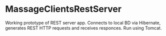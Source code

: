 # MassageClientsRestServer
Working prototype of REST server app. Connects to local BD via Hibernate, generates REST HTTP requests and receives responces.
Run using Tomcat.
